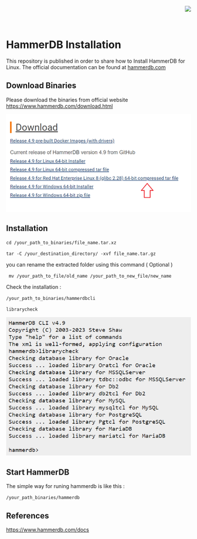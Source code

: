 
<p align="right">
<a href="#">  
<img src="https://shields.io/badge/HammerDB-orange?style=for-the-badge&logoColor=white&labelColor=blue" />
</a>
</p>

<br/>

# HammerDB Installation


This repository is published in order to share how to Install HammerDB for Linux.
The official documentation can be found at <a href="https://www.hammerdb.com/document.html"> hammerdb.com </a>



## Download Binaries

Please download the binaries from official website https://www.hammerdb.com/download.html

<img src="Asset/download_hammerdb.png" />


## Installation

```
cd /your_path_to_binaries/file_name.tar.xz
```

```
tar -C /your_destination_directory/ -xvf file_name.tar.gz
```

you can rename the extracted folder using this command ( Optional )

```
 mv /your_path_to_file/old_name /your_path_to_new_file/new_name 
```


Check the installation :

```
/your_path_to_binaries/hammerdbcli
```


```
librarycheck
```

<img src='asset/check_lib.png'>


## Start HammerDB

The simple way for runing hammerdb is like this :

```
/your_path_binaries/hammerdb
```

## References

https://www.hammerdb.com/docs